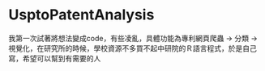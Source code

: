 # UsptoPatentAnalysis
我第一次試著將想法變成code，有些凌亂，具體功能為專利網頁爬蟲 -> 分類 -> 視覺化，在研究所的時候，學校資源不多買不起中研院的Ｒ語言程式，於是自己寫，希望可以幫到有需要的人
